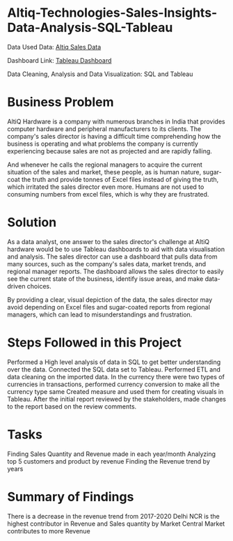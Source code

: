 # Altiq-Technologies-Sales-Insights-Data-Analysis-SQL-Tableau

Data Used
Data: [Altiq Sales Data](https://codebasics.io/resources/sales-insights-data-analysis-project)

Dashboard Link: [Tableau Dashboard](https://public.tableau.com/app/profile/krishan.mohan.beniwal/viz/SalesInsights_17134535164900/Dashboard-Revenue?publish=yes)

Data Cleaning, Analysis and Data Visualization: SQL and Tableau

# Business Problem
AltiQ Hardware is a company with numerous branches in India that provides computer hardware and peripheral manufacturers to its clients. The company's sales director is having a difficult time comprehending how the business is operating and what problems the company is currently experiencing because sales are not as projected and are rapidly falling.

And whenever he calls the regional managers to acquire the current situation of the sales and market, these people, as is human nature, sugar-coat the truth and provide tonnes of Excel files instead of giving the truth, which irritated the sales director even more. Humans are not used to consuming numbers from excel files, which is why they are frustrated.

# Solution
As a data analyst, one answer to the sales director's challenge at AltiQ hardware would be to use Tableau dashboards to aid with data visualisation and analysis. The sales director can use a dashboard that pulls data from many sources, such as the company's sales data, market trends, and regional manager reports. The dashboard allows the sales director to easily see the current state of the business, identify issue areas, and make data-driven choices.

By providing a clear, visual depiction of the data, the sales director may avoid depending on Excel files and sugar-coated reports from regional managers, which can lead to misunderstandings and frustration.

# Steps Followed in this Project
Performed a High level analysis of data in SQL to get better understanding over the data.
Connected the SQL data set to Tableau.
Performed ETL and data cleaning on the imported data.
In the currency there were two types of currencies in transactions, performed currency conversion to make all the currency type same
Created measure and used them for creating visuals in Tableau.
After the initial report reviewed by the stakeholders, made changes to the report based on the review comments.
# Tasks
Finding Sales Quantity and Revenue made in each year/month
Analyzing top 5 customers and product by revenue
Finding the Revenue trend by years
# Summary of Findings
There is a decrease in the revenue trend from 2017-2020
Delhi NCR is the highest contributor in Revenue and Sales quantity by Market
Central Market contributes to more Revenue
